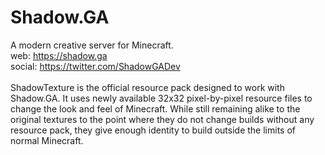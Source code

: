 # Shadow.GA
A modern creative server for Minecraft.
<br>
web: https://shadow.ga
<br>
social: https://twitter.com/ShadowGADev
<br>
<br>
ShadowTexture is the official resource pack designed to work with Shadow.GA. It uses newly available 32x32 pixel-by-pixel resource files to change the look and feel of Minecraft. While still remaining alike to the original textures to the point where they do not change builds without any resource pack, they give enough identity to build outside the limits of normal Minecraft.

